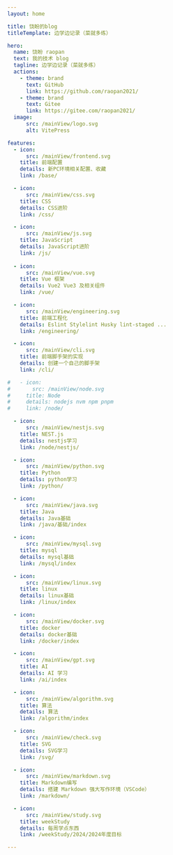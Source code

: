 ```yaml
---
layout: home

title: 饶盼的blog
titleTemplate: 边学边记录（菜就多练） 

hero:
  name: 饶盼 raopan
  text: 我的技术 blog
  tagline: 边学边记录（菜就多练） 
  actions:
    - theme: brand
      text: GitHub
      link: https://github.com/raopan2021/
    - theme: brand
      text: Gitee
      link: https://gitee.com/raopan2021/
  image:
      src: /mainView/logo.svg
      alt: VitePress

features:
  - icon: 
      src: /mainView/frontend.svg
    title: 前端配置
    details: 新PC环境相关配置、收藏
    link: /base/

  - icon: 
      src: /mainView/css.svg
    title: CSS
    details: CSS进阶
    link: /css/

  - icon:
      src: /mainView/js.svg
    title: JavaScript
    details: JavaScript进阶
    link: /js/
 
  - icon:
      src: /mainView/vue.svg
    title: Vue 框架
    details: Vue2 Vue3 及相关组件
    link: /vue/

  - icon:
      src: /mainView/engineering.svg
    title: 前端工程化
    details: Eslint Stylelint Husky lint-staged ...
    link: /engineering/

  - icon:
      src: /mainView/cli.svg
    title: 前端脚手架的实现
    details: 创建一个自己的脚手架
    link: /cli/

#   - icon:
#       src: /mainView/node.svg
#     title: Node
#     details: nodejs nvm npm pnpm
#     link: /node/

  - icon:
      src: /mainView/nestjs.svg
    title: NEST.js
    details: nestjs学习
    link: /node/nestjs/

  - icon:
      src: /mainView/python.svg
    title: Python
    details: python学习
    link: /python/

  - icon:
      src: /mainView/java.svg
    title: Java
    details: Java基础
    link: /java/基础/index

  - icon:
      src: /mainView/mysql.svg
    title: mysql
    details: mysql基础
    link: /mysql/index

  - icon:
      src: /mainView/linux.svg
    title: linux
    details: linux基础
    link: /linux/index

  - icon:
      src: /mainView/docker.svg
    title: docker
    details: docker基础
    link: /docker/index

  - icon:
      src: /mainView/gpt.svg
    title: AI
    details: AI 学习
    link: /ai/index

  - icon:
      src: /mainView/algorithm.svg
    title: 算法
    details: 算法
    link: /algorithm/index

  - icon: 
      src: /mainView/check.svg
    title: SVG
    details: SVG学习
    link: /svg/

  - icon:
      src: /mainView/markdown.svg
    title: Markdown编写
    details: 搭建 Markdown 强大写作环境（VSCode）
    link: /markdown/

  - icon:
      src: /mainView/study.svg
    title: weekStudy
    details: 每周学点东西
    link: /weekStudy/2024/2024年度目标

---
```


<!-- iconfont https://www.iconfont.cn/?spm=a313x.search_index.i3.d4d0a486a.586b3a81T19Bxt -->